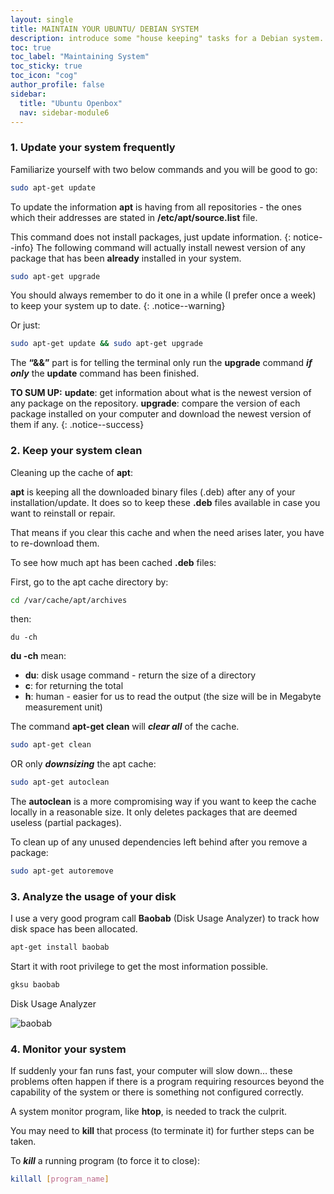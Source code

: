 ```yaml
---
layout: single
title: MAINTAIN YOUR UBUNTU/ DEBIAN SYSTEM
description: introduce some "house keeping" tasks for a Debian system.
toc: true
toc_label: "Maintaining System"
toc_sticky: true
toc_icon: "cog"
author_profile: false
sidebar:
  title: "Ubuntu Openbox"
  nav: sidebar-module6
---
```


### 1. Update your system frequently
Familiarize yourself with two below commands and you will be good to go:
```bash
sudo apt-get update
```
To update the information **apt** is having from all repositories - the ones which their addresses are stated in **/etc/apt/source.list** file.

This command does not install packages, just update information.
{: notice--info}
The following command will actually install newest version of any package that has been **already** installed in your system.
```bash
sudo apt-get upgrade
```
You should always remember to do it one in a while (I prefer once a week) to keep your system up to date.
{: .notice--warning}

Or just:
```bash
sudo apt-get update && sudo apt-get upgrade
```
The **“&&”** part is for telling the terminal only run the **upgrade** command ***if only*** the **update** command has been finished.

**TO SUM UP:**
    **update**: get information about what is the newest version of any package on the repository.
    **upgrade**: compare the version of each package installed on your computer and download the newest version of them if any.
{: .notice--success}

### 2. Keep your system clean

Cleaning up the cache of **apt**:

**apt** is keeping all the downloaded binary files (.deb) after any of your installation/update. It does so to keep these **.deb** files available in case you want to reinstall or repair.

That means if you clear this cache and when the need arises later, you have to re-download them.

To see how much apt has been cached **.deb** files:

First, go to the apt cache directory by:
```bash
cd /var/cache/apt/archives
```
then:
```
du -ch
```
**du -ch** mean:

 * **du**: disk usage command - return the size of a directory
 * **c**: for returning the total
 * **h**: human - easier for us to read the output (the size will be in Megabyte measurement unit)

The command **apt-get clean** will ***clear all*** of the cache.
```bash
sudo apt-get clean
```

OR only ***downsizing*** the apt cache:
```bash
sudo apt-get autoclean
```

The **autoclean** is a more compromising way if you want to keep the cache locally in a reasonable size. It only deletes packages that are deemed useless (partial packages).

To clean up of any unused dependencies left behind after you remove a package:
```bash
sudo apt-get autoremove
```

### 3. Analyze the usage of your disk

I use a very good program call **Baobab** (Disk Usage Analyzer) to track how disk space has been allocated.
```bash
apt-get install baobab
```
Start it with root privilege to get the most information possible.
```bash
gksu baobab
```
Disk Usage Analyzer

![baobab]({{site.baseurl}}/images/Disk-Usage-Analyzer.jpg)

### 4. Monitor your system

If suddenly your fan runs fast, your computer will slow down… these problems often happen if there is a program requiring resources beyond the capability of the system or there is something not configured correctly.

A system monitor program, like **htop**, is needed to track the culprit.

You may need to **kill** that process (to terminate it) for further steps can be taken.

To ***kill*** a running program (to force it to close):

```bash
killall [program_name]
```
